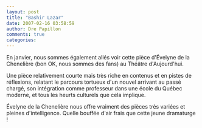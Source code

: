 ```yaml
---
layout: post
title: "Bashir Lazar"
date: 2007-02-16 03:58:59
author: Dre Papillon
comments: true
categories: 
---
```



En janvier, nous sommes également allés voir cette pièce d'Évelyne de la Chenelière (bon OK, nous sommes des fans) au Théâtre d'Aujourd'hui.

Une pièce relativement courte mais très riche en contenus et en pistes de réflexions, relatant le parcours tortueux d'un nouvel arrivant au passé chargé, son intégration comme professeur dans une école du Québec moderne, et tous les heurts culturels que cela implique.

Évelyne de la Chenelière nous offre vraiment des pièces très variées et pleines d'intelligence. Quelle bouffée d'air frais que cette jeune dramaturge !